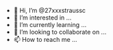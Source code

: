 - 👋 Hi, I’m @27xxxstraussc
- 👀 I’m interested in ...
- 🌱 I’m currently learning ...
- 💞️ I’m looking to collaborate on ...
- 📫 How to reach me ...

<!---
27xxxstraussc/27xxxstraussc is a ✨ special ✨ repository because its `README.md` (this file) appears on your GitHub profile.
You can click the Preview link to take a look at your changes.
--->
